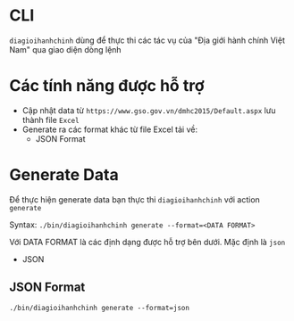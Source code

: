 CLI
=

`diagioihanhchinh` dùng để thực thi các tác vụ của "Địa giới hành chính Việt Nam" qua giao diện dòng lệnh


# Các tính năng được hỗ trợ

- Cập nhật data từ `https://www.gso.gov.vn/dmhc2015/Default.aspx` lưu thành file `Excel`
- Generate ra các format khác từ file Excel tải về:
  + JSON Format

# Generate Data

Để thực hiện generate data bạn thực thi `diagioihanhchinh` với action `generate`

Syntax: ```./bin/diagioihanhchinh generate --format=<DATA FORMAT>```

Với DATA FORMAT là các định dạng được hỗ trợ bên dưới. Mặc định là `json`

- JSON

## JSON Format

```
./bin/diagioihanhchinh generate --format=json
```
